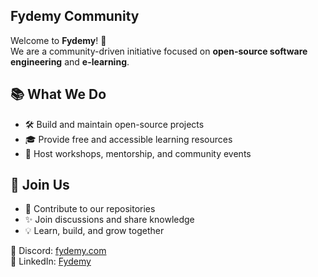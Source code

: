 ## Fydemy Community 

Welcome to **Fydemy**! 🚀  
We are a community-driven initiative focused on **open-source software engineering** and **e-learning**.  

## 📚 What We Do
- 🛠️ Build and maintain open-source projects   
- 🎓 Provide free and accessible learning resources   
- 🤝 Host workshops, mentorship, and community events   

## 🌟 Join Us
- 🚀 Contribute to our repositories  
- ✨ Join discussions and share knowledge  
- 💡 Learn, build, and grow together  

🚨 Discord: [fydemy.com](https://discord.gg/7FBpTEXqVj)  
💼 LinkedIn: [Fydemy](https://linkedin.com/company/fydemy) 
